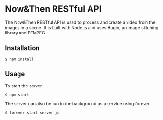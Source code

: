 # Now&Then RESTful API

The Now&Then RESTful API is used to process and create a video from the images in a scene.
It is built with Node.js and uses Hugin, an image stitching library and FFMPEG.

## Installation

```
$ npm install
```

## Usage

To start the server

```
$ npm start
```

The server can also be run in the background as a service using forever

```
$ forever start server.js
```
